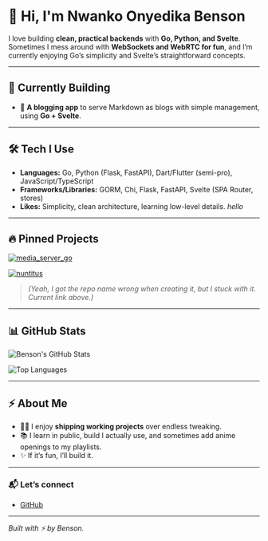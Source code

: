 # 👋 Hi, I'm Nwanko Onyedika Benson

I love building **clean, practical backends** with **Go, Python, and Svelte**. Sometimes I mess around with **WebSockets and WebRTC for fun**, and I’m currently enjoying Go’s simplicity and Svelte’s straightforward concepts.

---

## 🚧 Currently Building
- 📝 **A blogging app** to serve Markdown as blogs with simple management, using **Go + Svelte**.

---

## 🛠️ Tech I Use
- **Languages:** Go, Python (Flask, FastAPI), Dart/Flutter (semi-pro), JavaScript/TypeScript
- **Frameworks/Libraries:** GORM, Chi, Flask, FastAPI, Svelte (SPA Router, stores)
- **Likes:** Simplicity, clean architecture, learning low-level details.
_hello_

---

## 🔥 Pinned Projects

[![media_server_go](https://github-readme-stats.vercel.app/api/pin/?username=Benson003&repo=media_server_go&theme=tokyonight)](https://github.com/Benson003/media_server_go)

[![nuntitus](https://github-readme-stats.vercel.app/api/pin/?username=Benson003&repo=nuntitus&theme=tokyonight)](https://github.com/Benson003/nuntitus)


> *(Yeah, I got the repo name wrong when creating it, but I stuck with it. Current link above.)*


---

## 📊 GitHub Stats

![Benson's GitHub Stats](https://github-readme-stats.vercel.app/api?username=Benson003&show_icons=true&theme=tokyonight&hide_border=true)

![Top Languages](https://github-readme-stats.vercel.app/api/top-langs/?username=Benson003&layout=compact&theme=tokyonight&hide_border=true)

---

## ⚡ About Me

- 🧑‍💻 I enjoy **shipping working projects** over endless tweaking.
- 📚 I learn in public, build  I actually use, and sometimes add anime openings to my playlists.
- ✨ If it’s fun, I’ll build it.

---

### 📬 Let’s connect
- [GitHub](https://github.com/Benson003)

---

*Built with ⚡ by Benson.*
